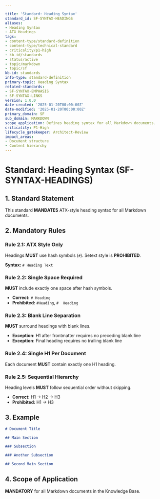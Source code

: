 ```yaml
---

title: 'Standard: Heading Syntax'
standard_id: SF-SYNTAX-HEADINGS
aliases:
- Heading Syntax
- ATX Headings
tags:
- content-type/standard-definition
- content-type/technical-standard
- criticality/p1-high
- kb-id/standards
- status/active
- topic/markdown
- topic/sf
kb-id: standards
info-type: standard-definition
primary-topic: Heading Syntax
related-standards:
- SF-SYNTAX-EMPHASIS
- SF-SYNTAX-LINKS
version: 1.0.0
date-created: '2025-01-20T00:00:00Z'
date-modified: '2025-01-20T00:00:00Z'
primary_domain: SF
sub_domain: MARKDOWN
scope_application: Defines heading syntax for all Markdown documents.
criticality: P1-High
lifecycle_gatekeeper: Architect-Review
impact_areas:
- Document structure
- Content hierarchy
---
```

# Standard: Heading Syntax (SF-SYNTAX-HEADINGS)

## 1. Standard Statement

This standard **MANDATES** ATX-style heading syntax for all Markdown documents.

## 2. Mandatory Rules

### Rule 2.1: ATX Style Only
Headings **MUST** use hash symbols (`#`). Setext style is **PROHIBITED**.

**Syntax:** `# Heading Text`

### Rule 2.2: Single Space Required
**MUST** include exactly one space after hash symbols.
- **Correct:** `# Heading`  
- **Prohibited:** `#Heading`, `#  Heading`

### Rule 2.3: Blank Line Separation
**MUST** surround headings with blank lines.
- **Exception:** H1 after frontmatter requires no preceding blank line
- **Exception:** Final heading requires no trailing blank line

### Rule 2.4: Single H1 Per Document
Each document **MUST** contain exactly one H1 heading.

### Rule 2.5: Sequential Hierarchy
Heading levels **MUST** follow sequential order without skipping.
- **Correct:** H1 → H2 → H3
- **Prohibited:** H1 → H3

## 3. Example

```markdown
# Document Title

## Main Section

### Subsection

### Another Subsection

## Second Main Section
```

## 4. Scope of Application

**MANDATORY** for all Markdown documents in the Knowledge Base. 